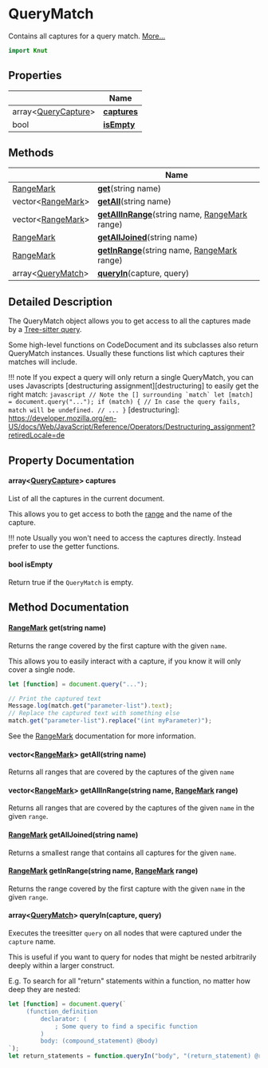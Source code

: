 # QueryMatch

Contains all captures for a query match. [More...](#detailed-description)

```qml
import Knut
```

## Properties

| | Name |
|-|-|
|array&lt;[QueryCapture](../knut/querycapture.md)>|**[captures](#captures)**|
|bool|**[isEmpty](#isEmpty)**|

## Methods

| | Name |
|-|-|
|[RangeMark](../knut/rangemark.md) |**[get](#get)**(string name)|
|vector<[RangeMark](../knut/rangemark.md)> |**[getAll](#getAll)**(string name)|
|vector<[RangeMark](../knut/rangemark.md)> |**[getAllInRange](#getAllInRange)**(string name, [RangeMark](../knut/rangemark.md) range)|
|[RangeMark](../knut/rangemark.md) |**[getAllJoined](#getAllJoined)**(string name)|
|[RangeMark](../knut/rangemark.md) |**[getInRange](#getInRange)**(string name, [RangeMark](../knut/rangemark.md) range)|
|array&lt;[QueryMatch](../knut/querymatch.md)> |**[queryIn](#queryIn)**(capture, query)|

## Detailed Description

The QueryMatch object allows you to get access to all the captures made by a [Tree-sitter
query](https://tree-sitter.github.io/tree-sitter/using-parsers#pattern-matching-with-queries).

Some high-level functions on CodeDocument and its subclasses also return QueryMatch instances.
Usually these functions list which captures their matches will include.

!!! note
    If you expect a query will only return a single QueryMatch, you can uses Javascripts
    [destructuring assignment][destructuring] to easily get the right match:
    ``` javascript
    // Note the [] surrounding `match`
    let [match] = document.query("...");
    if (match) { // In case the query fails, match will be undefined.
        // ...
    }
    ```
 [destructuring]:
https://developer.mozilla.org/en-US/docs/Web/JavaScript/Reference/Operators/Destructuring_assignment?retiredLocale=de

## Property Documentation

#### <a name="captures"></a>array&lt;[QueryCapture](../knut/querycapture.md)> **captures**

List of all the captures in the current document.

This allows you to get access to both the [range](./rangemark.md) and the name of the capture.

!!! note
     Usually you won't need to access the captures directly.
     Instead prefer to use the getter functions.

#### <a name="isEmpty"></a>bool **isEmpty**

Return true if the `QueryMatch` is empty.

## Method Documentation

#### <a name="get"></a>[RangeMark](../knut/rangemark.md) **get**(string name)

Returns the range covered by the first capture with the given `name`.

This allows you to easily interact with a capture, if you know it will only cover a single node.
``` javascript
let [function] = document.query("...");

// Print the captured text
Message.log(match.get("parameter-list").text);
// Replace the captured text with something else
match.get("parameter-list").replace("(int myParameter)");
```

See the [RangeMark](rangemark.md) documentation for more information.

#### <a name="getAll"></a>vector<[RangeMark](../knut/rangemark.md)> **getAll**(string name)

Returns all ranges that are covered by the captures of the given `name`

#### <a name="getAllInRange"></a>vector<[RangeMark](../knut/rangemark.md)> **getAllInRange**(string name, [RangeMark](../knut/rangemark.md) range)

Returns all ranges that are covered by the captures of the given `name` in the given `range`.

#### <a name="getAllJoined"></a>[RangeMark](../knut/rangemark.md) **getAllJoined**(string name)

Returns a smallest range that contains all captures for the given `name`.

#### <a name="getInRange"></a>[RangeMark](../knut/rangemark.md) **getInRange**(string name, [RangeMark](../knut/rangemark.md) range)

Returns the range covered by the first capture with the given `name` in the given `range`.

#### <a name="queryIn"></a>array&lt;[QueryMatch](../knut/querymatch.md)> **queryIn**(capture, query)

Executes the treesitter `query` on all nodes that were captured under the `capture` name.

This is useful if you want to query for nodes that might be nested arbitrarily deeply within a larger construct.

E.g. To search for all "return" statements within a function, no matter how deep they are nested:
``` javascript
let [function] = document.query(`
     (function_definition
         declarator: (
             ; Some query to find a specific function
         )
         body: (compound_statement) @body)
`);
let return_statements = function.queryIn("body", "(return_statement) @return");
```
